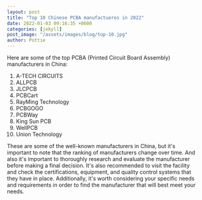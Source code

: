 ```yaml
---
layout: post
title: "Top 10 Chinese PCBA manufactueres in 2022"
date: 2022-01-03 09:16:35 +0600
categories: [jekyll]
post_image: "/assets/images/blog/top-10.jpg"
author: Pottie
---
```


Here are some of the top PCBA (Printed Circuit Board Assembly) manufacturers in China:

1. A-TECH CIRCUITS
1. ALLPCB
1. JLCPCB
1. PCBCart
1. RayMing Technology
1. PCBGOGO
1. PCBWay
1. King Sun PCB
1. WellPCB
1. Union Technology

These are some of the well-known manufacturers in China, but it's important to note that the ranking of manufacturers change over time. And also it's important to thoroughly research and evaluate the manufacturer before making a final decision. It's also recommended to visit the facility and check the certifications, equipment, and quality control systems that they have in place. Additionally, it's worth considering your specific needs and requirements in order to find the manufacturer that will best meet your needs.
